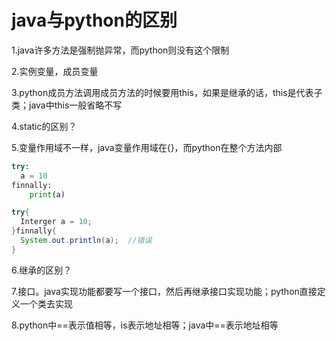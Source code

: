 # java与python的区别

1.java许多方法是强制抛异常，而python则没有这个限制



2.实例变量，成员变量



3.python成员方法调用成员方法的时候要用this，如果是继承的话，this是代表子类；java中this一般省略不写



4.static的区别？



5.变量作用域不一样，java变量作用域在{}，而python在整个方法内部

```python
try:
  a = 10
finnally:
	print(a)
```



```java
try{
  Interger a = 10;
}finnally{
  System.out.println(a);  //错误
}
```



6.继承的区别？



7.接口。java实现功能都要写一个接口，然后再继承接口实现功能；python直接定义一个类去实现



8.python中==表示值相等，is表示地址相等；java中==表示地址相等